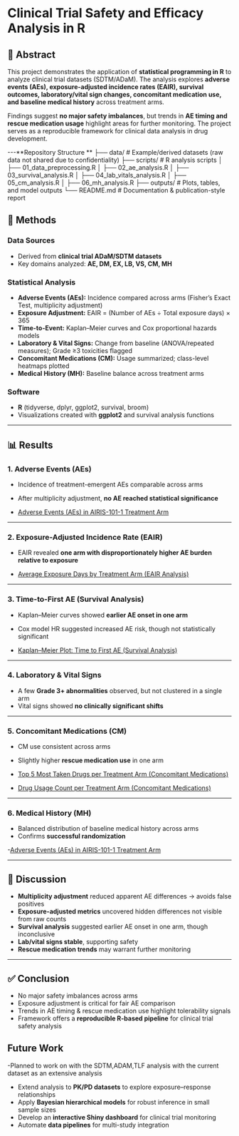 # Clinical Trial Safety and Efficacy Analysis in R  

## 📄 Abstract  
This project demonstrates the application of **statistical programming in R** to analyze clinical trial datasets (SDTM/ADaM). The analysis explores **adverse events (AEs), exposure-adjusted incidence rates (EAIR), survival outcomes, laboratory/vital sign changes, concomitant medication use, and baseline medical history** across treatment arms.  

Findings suggest **no major safety imbalances**, but trends in **AE timing and rescue medication usage** highlight areas for further monitoring. The project serves as a reproducible framework for clinical data analysis in drug development.  

---**Repository Structure ** 
├── data/ # Example/derived datasets (raw data not shared due to confidentiality)
├── scripts/ # R analysis scripts
│ ├── 01_data_preprocessing.R
│ ├── 02_ae_analysis.R
│ ├── 03_survival_analysis.R
│ ├── 04_lab_vitals_analysis.R
│ ├── 05_cm_analysis.R
│ ├── 06_mh_analysis.R
├── outputs/ # Plots, tables, and model outputs
└── README.md # Documentation & publication-style report

## 🔬 Methods  

### Data Sources  
- Derived from **clinical trial ADaM/SDTM datasets**  
- Key domains analyzed: **AE, DM, EX, LB, VS, CM, MH**  

### Statistical Analysis  
- **Adverse Events (AEs):** Incidence compared across arms (Fisher’s Exact Test, multiplicity adjustment)  
- **Exposure Adjustment:** EAIR = (Number of AEs ÷ Total exposure days) × 365  
- **Time-to-Event:** Kaplan–Meier curves and Cox proportional hazards models  
- **Laboratory & Vital Signs:** Change from baseline (ANOVA/repeated measures); Grade ≥3 toxicities flagged  
- **Concomitant Medications (CM):** Usage summarized; class-level heatmaps plotted  
- **Medical History (MH):** Baseline balance across treatment arms  

### Software  
- **R** (tidyverse, dplyr, ggplot2, survival, broom)  
- Visualizations created with **ggplot2** and survival analysis functions  

---

## 📊 Results  

### 1. Adverse Events (AEs)  
- Incidence of treatment-emergent AEs comparable across arms  
- After multiplicity adjustment, **no AE reached statistical significance**  

- [Adverse Events (AEs) in AIRIS-101-1 Treatment Arm](path/to/AE_in_AIRIS-101_1_TRTARM.pdf) 

---

### 2. Exposure-Adjusted Incidence Rate (EAIR)  
- EAIR revealed **one arm with disproportionately higher AE burden relative to exposure**  

- [Average Exposure Days by Treatment Arm (EAIR Analysis)](path/to/Average_Exposure_days_by_TRTARM.pdf)  

---

### 3. Time-to-First AE (Survival Analysis)  
- Kaplan–Meier curves showed **earlier AE onset in one arm**  
- Cox model HR suggested increased AE risk, though not statistically significant  

- [Kaplan–Meier Plot: Time to First AE (Survival Analysis)](path/to/Kaplan-Meier_Plot_Time_to_First_AE.pdf)  

---

### 4. Laboratory & Vital Signs  
- A few **Grade 3+ abnormalities** observed, but not clustered in a single arm  
- Vital signs showed **no clinically significant shifts**  


---

### 5. Concomitant Medications (CM)  
- CM use consistent across arms  
- Slightly higher **rescue medication use** in one arm  

- [Top 5 Most Taken Drugs per Treatment Arm (Concomitant Medications)](path/to/Top5_Most_Taken_Drugs_per_TRTARM.pdf)  
- [Drug Usage Count per Treatment Arm (Concomitant Medications)](path/to/Drug_Usage_Count_per_TRTARM.pdf)  

---

### 6. Medical History (MH)  
- Balanced distribution of baseline medical history across arms  
- Confirms **successful randomization**  


-[Adverse Events (AEs) in AIRIS-101-1 Treatment Arm](https://github.com/YourUsername/AIRIS-101-Clinical-Study-Analysis-Safety-and-Efficacy-Evaluation-in-Advanced-Solid-Tumors/blob/main/AE_in_AIRIS-101_1_TRTARM.pdf)

---

## 🧾 Discussion  
- **Multiplicity adjustment** reduced apparent AE differences → avoids false positives  
- **Exposure-adjusted metrics** uncovered hidden differences not visible from raw counts  
- **Survival analysis** suggested earlier AE onset in one arm, though inconclusive  
- **Lab/vital signs stable**, supporting safety  
- **Rescue medication trends** may warrant further monitoring  

---

## ✅ Conclusion  
- No major safety imbalances across arms  
- Exposure adjustment is critical for fair AE comparison  
- Trends in AE timing & rescue medication use highlight tolerability signals  
- Framework offers a **reproducible R-based pipeline** for clinical trial safety analysis  

## Future Work  
-Planned to work on with the SDTM,ADAM,TLF analysis with the current dataset as an extensive analysis
- Extend analysis to **PK/PD datasets** to explore exposure–response relationships  
- Apply **Bayesian hierarchical models** for robust inference in small sample sizes  
- Develop an **interactive Shiny dashboard** for clinical trial monitoring  
- Automate **data pipelines** for multi-study integration 

